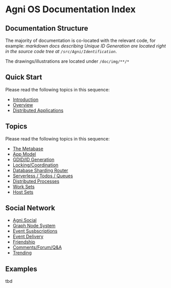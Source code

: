 # Agni OS Documentation Index

## Documentation Structure
The majority of documentation is co-located with the relevant code, for example: *markdown docs describing Unique ID Generation are located right in the source code tree at `/src/Agni/Identification`*.

The drawings/illustrations are located under `/doc/img/**/*`

## Quick Start
Please read the following topics in this sequence:
* [Introduction](introduction.md)
* [Overview](overview.md)
* [Distributed Applications](/src/Agni/AppModel)

## Topics
Please read the following topics in this sequence:
* [The Metabase](/mbase)
* [App Model](/src/Agni/AppModel)
* [GDID/ID Generation](/src/Agni/Identification)
* [Locking/Coordination](/src/Agni/Locking)
* [Database Sharding Router](/src/Agni/MDB)
* [Serverless / Todos / Queues](/src/Agni/Workers/Todo.cs)
* [Distributed Processes](/src/Agni/Workers/Process.cs)
* [Work Sets](/src/Agni/Coordination/WorkSet.cs)
* [Host Sets](/src/Agni/Coordination/HostSet.cs)


## Social Network
* [Agni.Social](/src/Agni.Social)
* [Graph Node System](/src/Agni.Social/Graph)
* [Event Susbscriptions](/src/Agni.Social/Graph/IGraphEventSystem.cs)
* [Event Delivery](/src/Agni.Social/Graph/Server/GraphHost.cs#L33)
* [Friendship](/src/Agni.Social/Graph/IGraphFriendSystem.cs)
* [Comments/Forum/Q&A](/src/Agni.Social/Graph/IGraphCommentSystem.cs)
* [Trending](/src/Agni.Social/Trending)


## Examples
tbd







